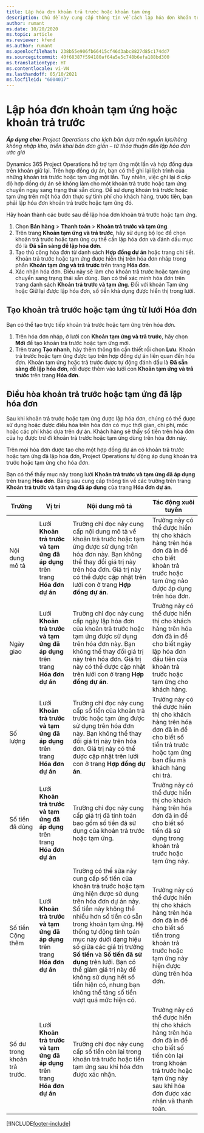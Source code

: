 ```yaml
---
title: Lập hóa đơn khoản trả trước hoặc khoản tạm ứng
description: Chủ đề này cung cấp thông tin về cách lập hóa đơn khoản trả trước hoặc khoản tạm ứng trong Project Operations.
author: rumant
ms.date: 10/20/2020
ms.topic: article
ms.reviewer: kfend
ms.author: rumant
ms.openlocfilehash: 238b55e906fb66415cf46d3abc8827d85c174dd7
ms.sourcegitcommit: 40f68387f594180af64a5e5c748b6efa188bd300
ms.translationtype: HT
ms.contentlocale: vi-VN
ms.lasthandoff: 05/10/2021
ms.locfileid: "6004017"
---
```

# <a name="invoice-a-retainer-or-an-advance"></a>Lập hóa đơn khoản tạm ứng hoặc khoản trả trước

_**Áp dụng cho:** Project Operations cho kịch bản dựa trên nguồn lực/hàng không nhập kho, triển khai bản đơn giản – từ thỏa thuận đến lập hóa đơn ước giá_

Dynamics 365 Project Operations hỗ trợ tạm ứng một lần và hợp đồng dựa trên khoản giữ lại. Trên hợp đồng dự án, bạn có thể ghi lại lịch trình của những khoản trả trước hoặc tạm ứng một lần. Tuy nhiên, việc ghi lại ở cấp độ hợp đồng dự án sẽ không làm cho một khoản trả trước hoặc tạm ứng chuyển ngay sang trạng thái sẵn dùng. Để sử dụng khoản trả trước hoặc tạm ứng trên một hóa đơn thực sự tính phí cho khách hàng, trước tiên, bạn phải lập hóa đơn khoản trả trước hoặc tạm ứng đó.

Hãy hoàn thành các bước sau để lập hóa đơn khoản trả trước hoặc tạm ứng.

1. Chọn **Bán hàng** > **Thanh toán** > **Khoản trả trước và tạm ứng**. 
2. Trên trang **Khoản tạm ứng và trả trước**, hãy sử dụng bộ lọc để chọn khoản trả trước hoặc tạm ứng cụ thể cần lập hóa đơn và đánh dấu mục đó là **Đã sẵn sàng để lập hóa đơn**.
3. Tạo thủ công hóa đơn từ danh sách **Hợp đồng dự án** hoặc trang chi tiết. Khoản trả trước hoặc tạm ứng được hiển thị trên hóa đơn nháp trong phần **Khoản tạm ứng và trả trước** trên trang **Hóa đơn**.
4. Xác nhận hóa đơn. Điều này sẽ làm cho khoản trả trước hoặc tạm ứng chuyển sang trạng thái sẵn dùng. Bạn có thể xác minh hóa đơn trên trang danh sách **Khoản trả trước và tạm ứng**. Đối với khoản Tạm ứng hoặc Giữ lại được lập hóa đơn, số tiền khả dụng được hiển thị trong lưới.

## <a name="create-a-retainer-or-advance-from-the-invoice-grid"></a>Tạo khoản trả trước hoặc tạm ứng từ lưới Hóa đơn

Bạn có thể tạo trực tiếp khoản trả trước hoặc tạm ứng trên hóa đơn.

1. Trên hóa đơn nháp, ở lưới con **Khoản tạm ứng và trả trước**, hãy chọn **Mới** để tạo khoản trả trước hoặc tạm ứng mới. 
2. Trên trang **Tạo nhanh**, hãy thêm thông tin cần thiết rồi chọn **Lưu**. Khoản trả trước hoặc tạm ứng được tạo trên hợp đồng dự án liên quan đến hóa đơn. Khoản tạm ứng hoặc trả trước được tự động đánh dấu là **Đã sẵn sàng để lập hóa đơn**, rồi được thêm vào lưới con **Khoản tạm ứng và trả trước** trên trang **Hóa đơn**.

## <a name="reconcile-an-invoiced-retainer-or-advance"></a>Điều hòa khoản trả trước hoặc tạm ứng đã lập hóa đơn

Sau khi khoản trả trước hoặc tạm ứng được lập hóa đơn, chúng có thể được sử dụng hoặc được điều hòa trên hóa đơn có mục thời gian, chi phí, mốc hoặc các phí khác dựa trên dự án. Khách hàng sẽ thấy số tiền trên hóa đơn của họ được trừ đi khoản trả trước hoặc tạm ứng dùng trên hóa đơn này.

Trên mọi hóa đơn được tạo cho một hợp đồng dự án có khoản trả trước hoặc tạm ứng đã lập hóa đơn, Project Operations tự động áp dụng khoản trả trước hoặc tạm ứng cho hóa đơn.

Bạn có thể thấy mục này trong lưới **Khoản trả trước và tạm ứng đã áp dụng** trên trang **Hóa đơn**. Bảng sau cung cấp thông tin về các trường trên trang **Khoản trả trước và tạm ứng đã áp dụng** của trang **Hóa đơn dự án**.

| Trường | Vị trí | Nội dung mô tả | Tác động xuôi tuyến |
| --- | --- | --- | --- |
| Nội dung mô tả | Lưới **Khoản trả trước và tạm ứng đã áp dụng** trên trang **Hóa đơn dự án** |Trường chỉ đọc này cung cấp nội dung mô tả về khoản trả trước hoặc tạm ứng được sử dụng trên hóa đơn này. Bạn không thể thay đổi giá trị này trên hóa đơn. Giá trị này có thể được cập nhật trên lưới con ở trang **Hợp đồng dự án**. | Trường này có thể được hiển thị cho khách hàng trên hóa đơn đã in để cho biết khoản trả trước hoặc tạm ứng nào được áp dụng trên hóa đơn. |
| Ngày giao | Lưới **Khoản trả trước và tạm ứng đã áp dụng** trên trang **Hóa đơn dự án**  | Trường chỉ đọc này cung cấp ngày lập hóa đơn của khoản trả trước hoặc tạm ứng được sử dụng trên hóa đơn này. Bạn không thể thay đổi giá trị này trên hóa đơn. Giá trị này có thể được cập nhật trên lưới con ở trang **Hợp đồng dự án**. | Trường này có thể được hiển thị cho khách hàng trên hóa đơn đã in để cho biết ngày lập hóa đơn đầu tiên của khoản trả trước hoặc tạm ứng cho khách hàng. |
| Số lượng | Lưới **Khoản trả trước và tạm ứng đã áp dụng** trên trang **Hóa đơn dự án**  | Trường chỉ đọc này cung cấp số tiền của khoản trả trước hoặc tạm ứng được sử dụng trên hóa đơn này. Bạn không thể thay đổi giá trị này trên hóa đơn. Giá trị này có thể được cập nhật trên lưới con ở trang **Hợp đồng dự án**. | Trường này có thể được hiển thị cho khách hàng trên hóa đơn đã in để cho biết số tiền trả trước hoặc tạm ứng ban đầu mà khách hàng chi trả. |
| Số tiền đã dùng | Lưới **Khoản trả trước và tạm ứng đã áp dụng** trên trang **Hóa đơn dự án**  | Trường chỉ đọc này cung cấp giá trị đã tính toán bao gồm số tiền đã sử dụng của khoản trả trước hoặc tạm ứng. | Trường này có thể được hiển thị cho khách hàng trên hóa đơn đã in để cho biết số tiền đã sử dụng trong khoản trả trước hoặc tạm ứng này. |
| Số tiền Cộng thêm | Lưới **Khoản trả trước và tạm ứng đã áp dụng** trên trang **Hóa đơn dự án**  | Trường có thể sửa này cung cấp số tiền của khoản trả trước hoặc tạm ứng hiện được sử dụng trên hóa đơn dự án này. Số tiền này không thể nhiều hơn số tiền có sẵn trong khoản tạm ứng. Hệ thống tự động tính toán mục này dưới dạng hiệu số giữa các giá trị trường **Số tiền** và **Số tiền đã sử dụng** trên lưới. Bạn có thể giảm giá trị này để không sử dụng hết số tiền hiện có, nhưng bạn không thể tăng số tiền vượt quá mức hiện có. | Trường này có thể được hiển thị cho khách hàng trên hóa đơn đã in để cho biết số tiền trong khoản trả trước hoặc tạm ứng này hiện được dùng trên hóa đơn. |
| Số dư trong khoản trả trước. | Lưới **Khoản trả trước và tạm ứng đã áp dụng** trên trang **Hóa đơn dự án**  | Trường chỉ đọc này cung cấp số tiền còn lại trong khoản trả trước hoặc tiền tạm ứng sau khi hóa đơn được xác nhận. | Trường này có thể được hiển thị cho khách hàng trên hóa đơn đã in để cho biết số tiền còn lại trong khoản trả trước hoặc tạm ứng này sau khi hóa đơn được xác nhận và thanh toán. |


[!INCLUDE[footer-include](../../includes/footer-banner.md)]